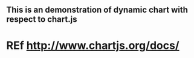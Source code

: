 This is an demonstration of dynamic chart with respect to chart.js
------

# REf http://www.chartjs.org/docs/